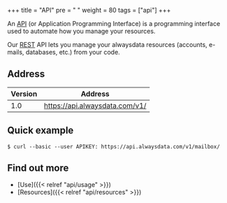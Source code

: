 +++
title = "API"
pre = "<i class='fas fa-fw fa-plug'></i> "
weight = 80
tags = ["api"]
+++

An [API](https://en.wikipedia.org/wiki/Application_programming_interface) (or Application Programming Interface) is a programming interface used to automate how you manage your resources.

Our [REST](https://en.wikipedia.org/wiki/Representational_state_transfer) API lets you manage your alwaysdata resources (accounts, e-mails, databases, etc.) from your code.

## Address

|Version|Address|
|--- |--- |
|1.0|https://api.alwaysdata.com/v1/|

## Quick example

```
$ curl --basic --user APIKEY: https://api.alwaysdata.com/v1/mailbox/
```

## Find out more

- [Use]({{< relref "api/usage" >}})
- [Resources]({{< relref "api/resources" >}})

